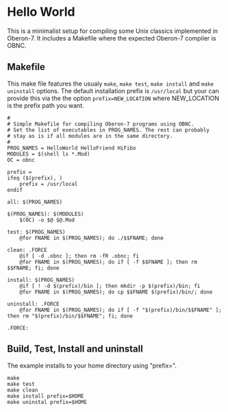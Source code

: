 Hello World
===========

This is a minimalist setup for compiling some Unix
classics implemented in Oberon-7. It includes a
Makefile where the expected Oberon-7 compiler is 
OBNC.

Makefile
--------

This make file features the usualy `make`, `make test`, `make install`
and `make uninstall` options. The default installation prefix 
is `/usr/local` but your can provide this via the the option
`prefix=NEW_LOCATION` where NEW_LOCATION is the prefix path
you want.


```
#
# Simple Makefile for compiling Oberon-7 programs using OBNC.
# Set the list of executables in PROG_NAMES. The rest can probably
# stay as is if all modules are in the same directory. 
#
PROG_NAMES = HelloWorld HelloFriend HiFibo
MODULES = $(shell ls *.Mod)
OC = obnc

prefix =
ifeq ($(prefix), )
	prefix = /usr/local
endif

all: $(PROG_NAMES)

$(PROG_NAMES): $(MODULES)
	$(OC) -o $@ $@.Mod

test: $(PROG_NAMES)
	@for FNAME in $(PROG_NAMES); do ./$$FNAME; done

clean: .FORCE
	@if [ -d .obnc ]; then rm -fR .obnc; fi
	@for FNAME in $(PROG_NAMES); do if [ -f $$FNAME ]; then rm $$FNAME; fi; done

install: $(PROG_NAMES)
	@if [ ! -d $(prefix)/bin ]; then mkdir -p $(prefix)/bin; fi
	@for FNAME in $(PROG_NAMES); do cp $$FNAME $(prefix)/bin/; done

uninstall: .FORCE
	@for FNAME in $(PROG_NAMES); do if [ -f "$(prefix)/bin/$$FNAME" ]; then rm "$(prefix)/bin/$$FNAME"; fi; done

.FORCE:
```

Build, Test, Install and uninstall
----------------------------------

The example installs to your home directory using "prefix=".

```
make
make test
make clean
make install prefix=$HOME
make uninstal prefix=$HOME
```

